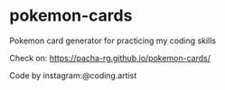 # pokemon-cards
Pokemon card generator for practicing my coding skills

Check on: https://pacha-rg.github.io/pokemon-cards/

Code by instagram:@coding.artist
